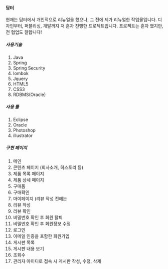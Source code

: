 #### 담터

현재는 담터에서 개인적으로 리뉴얼을 했으나, 그 전에 제가 리뉴얼한 작업물입니다.
디자인부터, 퍼블리싱, 개발까지 저 혼자 진행한 프로젝트입니다.
프로젝트는 혼자 했지만, 전 협업도 잘합니다!

##### 사용기술

1. Java
2. Spring
3. Spring Security
4. lombok
5. Jquery
6. HTML5
7. CSS3
8. RDBMS(Oracle)

##### 사용 툴

1. Eclipse
2. Oracle
3. Photoshop
4. illustrator

##### 구현 페이지

1. 메인
2. 콘텐츠 페이지 (회사소개, 히스토리 등)
3. 제품 목록 페이지
4. 제품 상세 페이지
5. 구매폼
6. 구매확인
7. 마이페이지 (리뷰 작성 전에는 
8. 리뷰 작성
9. 리뷰 확인
10. 비밀번호 확인 후 회원 탈퇴
11. 비밀번호 확인 후 회원정보 수정
12. 로그인
13. 이메일 인증을 포함한 회원가입
14. 게시판 목록
15. 게시판 내용 보기
16. 조회수
17. 관리자 아이디로 접속 시 게시판 작성, 수정, 삭제
